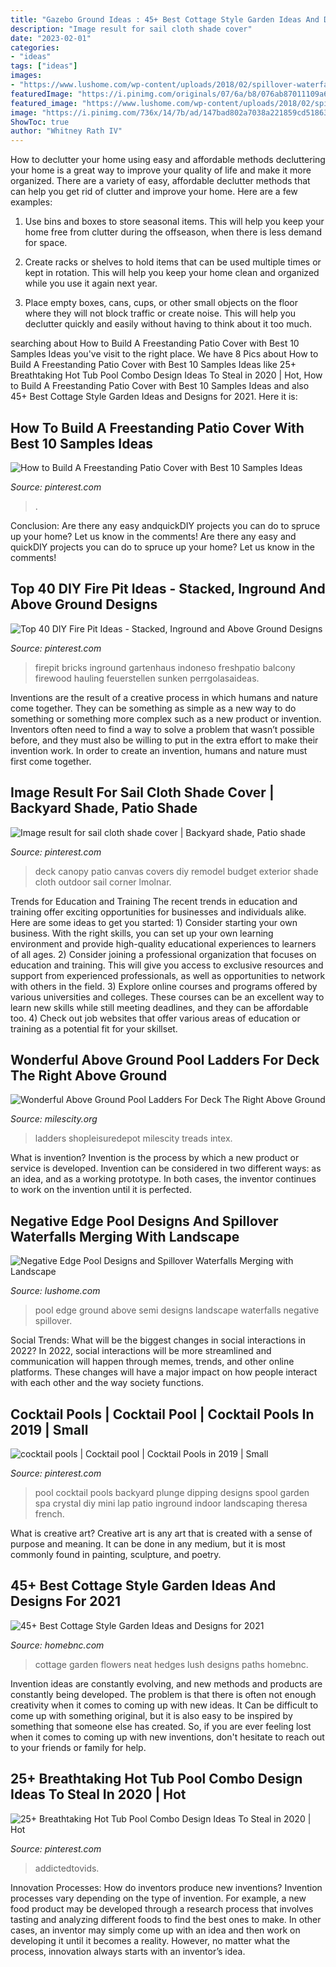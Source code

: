 ```yaml
---
title: "Gazebo Ground Ideas : 45+ Best Cottage Style Garden Ideas And Designs For 2021"
description: "Image result for sail cloth shade cover"
date: "2023-02-01"
categories:
- "ideas"
tags: ["ideas"]
images:
- "https://www.lushome.com/wp-content/uploads/2018/02/spillover-waterfall-semi-above-ground-pool-11.jpg"
featuredImage: "https://i.pinimg.com/originals/07/6a/b8/076ab87011109a663642eb625604d734.jpg"
featured_image: "https://www.lushome.com/wp-content/uploads/2018/02/spillover-waterfall-semi-above-ground-pool-11.jpg"
image: "https://i.pinimg.com/736x/14/7b/ad/147bad802a7038a221859cd5186375ba--cocktail-pool-spa-pool.jpg?b=t"
ShowToc: true
author: "Whitney Rath IV"
---
```



How to declutter your home using easy and affordable methods
decluttering your home is a great way to improve your quality of life and make it more organized. There are a variety of easy, affordable declutter methods that can help you get rid of clutter and improve your home. Here are a few examples:
1. Use bins and boxes to store seasonal items. This will help you keep your home free from clutter during the offseason, when there is less demand for space.

2. Create racks or shelves to hold items that can be used multiple times or kept in rotation. This will help you keep your home clean and organized while you use it again next year.

3. Place empty boxes, cans, cups, or other small objects on the floor where they will not block traffic or create noise. This will help you declutter quickly and easily without having to think about it too much.


	

		
searching about How to Build A Freestanding Patio Cover with Best 10 Samples Ideas you've visit to the right place. We have 8 Pics about How to Build A Freestanding Patio Cover with Best 10 Samples Ideas like 25+ Breathtaking Hot Tub Pool Combo Design Ideas To Steal in 2020 | Hot, How to Build A Freestanding Patio Cover with Best 10 Samples Ideas and also 45+ Best Cottage Style Garden Ideas and Designs for 2021. Here it is:
		
    
## How To Build A Freestanding Patio Cover With Best 10 Samples Ideas

<img loading=lazy src="https://i.pinimg.com/736x/22/32/06/223206d778bc58072228902001695f32.jpg" onerror="this.onerror=null;this.src='https://tse4.mm.bing.net/th?id=OIP.c6J_rfiDUNtc4lm-iHLyTAHaE8&amp;pid=15.1';" alt="How to Build A Freestanding Patio Cover with Best 10 Samples Ideas">

_Source: pinterest.com_

>. 

	

Conclusion: Are there any easy andquickDIY projects you can do to spruce up your home? Let us know in the comments!
Are there any easy and quickDIY projects you can do to spruce up your home? Let us know in the comments!

    
## Top 40 DIY Fire Pit Ideas - Stacked, Inground And Above Ground Designs

<img loading=lazy src="https://i.pinimg.com/736x/3a/29/cc/3a29cc326d6ae6fbbac9afbfc7aa400c.jpg" onerror="this.onerror=null;this.src='https://tse1.mm.bing.net/th?id=OIP.OQDSk-A-qig420iO3ErFbQHaHa&amp;pid=15.1';" alt="Top 40 DIY Fire Pit Ideas - Stacked, Inground and Above Ground Designs">

_Source: pinterest.com_

>firepit bricks inground gartenhaus indoneso freshpatio balcony firewood hauling feuerstellen sunken perrgolasaideas. 

	

Inventions are the result of a creative process in which humans and nature come together. They can be something as simple as a new way to do something or something more complex such as a new product or invention. Inventors often need to find a way to solve a problem that wasn’t possible before, and they must also be willing to put in the extra effort to make their invention work. In order to create an invention, humans and nature must first come together.

    
## Image Result For Sail Cloth Shade Cover | Backyard Shade, Patio Shade

<img loading=lazy src="https://i.pinimg.com/736x/bc/9f/eb/bc9feb43f19ef2b452fc4223c7aee9b5.jpg" onerror="this.onerror=null;this.src='https://tse3.mm.bing.net/th?id=OIP.auELaC7RNvbqlrBAekh8jAHaFk&amp;pid=15.1';" alt="Image result for sail cloth shade cover | Backyard shade, Patio shade">

_Source: pinterest.com_

>deck canopy patio canvas covers diy remodel budget exterior shade cloth outdoor sail corner lmolnar. 

	

Trends for Education and Training
The recent trends in education and training offer exciting opportunities for businesses and individuals alike. Here are some ideas to get you started: 1) Consider starting your own business. With the right skills, you can set up your own learning environment and provide high-quality educational experiences to learners of all ages. 2) Consider joining a professional organization that focuses on education and training. This will give you access to exclusive resources and support from experienced professionals, as well as opportunities to network with others in the field. 3) Explore online courses and programs offered by various universities and colleges. These courses can be an excellent way to learn new skills while still meeting deadlines, and they can be affordable too. 4) Check out job websites that offer various areas of education or training as a potential fit for your skillset.

    
## Wonderful Above Ground Pool Ladders For Deck The Right Above Ground

<img loading=lazy src="http://milescity.org/wp-content/uploads/2017/08/Wonderful-above-ground-pool-ladders-for-deck.jpg" onerror="this.onerror=null;this.src='https://tse4.mm.bing.net/th?id=OIP.zf7IWXMFUFLCxC5eneYH2wHaKW&amp;pid=15.1';" alt="Wonderful Above Ground Pool Ladders For Deck The Right Above Ground">

_Source: milescity.org_

>ladders shopleisuredepot milescity treads intex. 

	

What is invention?
Invention is the process by which a new product or service is developed. Invention can be considered in two different ways: as an idea, and as a working prototype. In both cases, the inventor continues to work on the invention until it is perfected.

    
## Negative Edge Pool Designs And Spillover Waterfalls Merging With Landscape

<img loading=lazy src="https://www.lushome.com/wp-content/uploads/2018/02/spillover-waterfall-semi-above-ground-pool-11.jpg" onerror="this.onerror=null;this.src='https://tse1.mm.bing.net/th?id=OIP.fOj80kWq5XP9ostah3SHyAHaFV&amp;pid=15.1';" alt="Negative Edge Pool Designs and Spillover Waterfalls Merging with Landscape">

_Source: lushome.com_

>pool edge ground above semi designs landscape waterfalls negative spillover. 

	

Social Trends: What will be the biggest changes in social interactions in 2022?
In 2022, social interactions will be more streamlined and communication will happen through memes, trends, and other online platforms. These changes will have a major impact on how people interact with each other and the way society functions.

    
## Cocktail Pools | Cocktail Pool | Cocktail Pools In 2019 | Small

<img loading=lazy src="https://i.pinimg.com/736x/14/7b/ad/147bad802a7038a221859cd5186375ba--cocktail-pool-spa-pool.jpg?b=t" onerror="this.onerror=null;this.src='https://tse1.mm.bing.net/th?id=OIP.bLRh5W2n60qzQDDZWTFPWgHaFj&amp;pid=15.1';" alt="cocktail pools | Cocktail pool | Cocktail Pools in 2019 | Small">

_Source: pinterest.com_

>pool cocktail pools backyard plunge dipping designs spool garden spa crystal diy mini lap patio inground indoor landscaping theresa french. 

	

What is creative art?
Creative art is any art that is created with a sense of purpose and meaning. It can be done in any medium, but it is most commonly found in painting, sculpture, and poetry.

    
## 45+ Best Cottage Style Garden Ideas And Designs For 2021

<img loading=lazy src="https://homebnc.com/homeimg/2018/02/35-cottage-style-garden-ideas-homebnc.jpg" onerror="this.onerror=null;this.src='https://tse1.mm.bing.net/th?id=OIP.aJUfFaVrXaexfJJrIXe6FQHaJ3&amp;pid=15.1';" alt="45+ Best Cottage Style Garden Ideas and Designs for 2021">

_Source: homebnc.com_

>cottage garden flowers neat hedges lush designs paths homebnc. 

	

Invention ideas are constantly evolving, and new methods and products are constantly being developed. The problem is that there is often not enough creativity when it comes to coming up with new ideas. It Can be difficult to come up with something original, but it is also easy to be inspired by something that someone else has created. So, if you are ever feeling lost when it comes to coming up with new inventions, don't hesitate to reach out to your friends or family for help.

    
## 25+ Breathtaking Hot Tub Pool Combo Design Ideas To Steal In 2020 | Hot

<img loading=lazy src="https://i.pinimg.com/originals/07/6a/b8/076ab87011109a663642eb625604d734.jpg" onerror="this.onerror=null;this.src='https://tse1.mm.bing.net/th?id=OIP.RvAJKqrtExQ_aArJphWaqAHaQJ&amp;pid=15.1';" alt="25+ Breathtaking Hot Tub Pool Combo Design Ideas To Steal in 2020 | Hot">

_Source: pinterest.com_

>addictedtovids. 

	

Innovation Processes: How do inventors produce new inventions?
Invention processes vary depending on the type of invention. For example, a new food product may be developed through a research process that involves tasting and analyzing different foods to find the best ones to make. In other cases, an inventor may simply come up with an idea and then work on developing it until it becomes a reality. However, no matter what the process, innovation always starts with an inventor’s idea.

